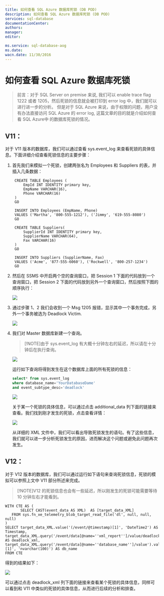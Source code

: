 ```yaml
---
title: 如何查看 SQL Azure 数据库死锁 (DB POD)
description: 如何查看 SQL Azure 数据库死锁 (DB POD)
services: sql-database
documentationCenter: 
authors: 
manager: 
editor: 

ms.service: sql-database-aog
ms.date: 
wacn.date: 11/30/2016
---
```


# 如何查看 SQL Azure 数据库死锁

>前言：对于 SQL Server on premise 来说, 我们可以 enable trace flag 1222 或者 1205，然后死锁的信息就会被打印到 error log 中，我们就可以进行进一步的分析。
但是对于 SQL Azure 来说，由于权限的问题，用户没有办法直接访问 SQL Azure 的 error log, 这篇文章的目的就是介绍如何查看 SQL Azure中 的数据库死锁的情况。

## V11：
对于 V11 版本的数据库，我们可以通过查看 sys.event_log 来查看死锁的具体信息。下面详细介绍查看死锁信息的主要步骤：

1. 首先我们来模拟一个死锁，创建两张名为 Employees 和 Suppliers 的表，并插入几条数据：

        CREATE TABLE Employees (
            EmpId INT IDENTITY primary key,
            EmpName VARCHAR(16),
            Phone VARCHAR(16)
        )
        GO
        
        INSERT INTO Employees (EmpName, Phone)
        VALUES ('Martha', '800-555-1212'), ('Jimmy', '619-555-8080')
        GO
        
        CREATE TABLE Suppliers(
            SupplierId INT IDENTITY primary key,
            SupplierName VARCHAR(64),
            Fax VARCHAR(16)
        )
        GO
        
        INSERT INTO Suppliers (SupplierName, Fax)
        VALUES ('Acme', '877-555-6060'), ('Rockwell', '800-257-1234')
        GO

2. 然后在 SSMS 中开启两个空的查询窗口，把 Session 1 下面的代码放到一个查询窗口，把 Session 2 下面的代码放到另外一个查询窗口，然后按照下图的顺序执行：

    ![](./media/aog-sql-database-troubleshot-dead-lock/v11-1.jpg)

3. 通过步骤 1、2 我们会收到一个 Msg 1205 报错，显示其中一个事务完成，另外一个事务被选为 Deadlock Victim.

    ![](./media/aog-sql-database-troubleshot-dead-lock/v11-2.jpg)

4. 我们对 Master 数据库新建一个查询。  
    >[!NOTE]由于 sys.event_log 有大概十分钟左右的延迟，所以请在十分钟后在执行查询。

    ![](./media/aog-sql-database-troubleshot-dead-lock/v11-3.jpg)

    运行如下查询将得到发生在这个数据库上面的所有死锁的信息：

    ```sql
    select* from sys.event_log
    where database_name='YourDatabaseDame' 
    and event_subtype_desc='deadlock'
    ```

    ![](./media/aog-sql-database-troubleshot-dead-lock/v11-4.jpg)

    关于某一个死锁的具体信息，可以通过点击 additional_data 列下面的链接来查看。我们找到刚才发生的死锁，点击查看详情：

    ![](./media/aog-sql-database-troubleshot-dead-lock/v11-5.jpg)

    从详细的 XML 文件中，我们可以看出导致死锁发生的语句。有了这些信息，我们就可以进一步分析死锁发生的原因，进而解决这个问题或避免此问题再次发生。

## V12：

对于 V12 版本的数据库，我们可以通过运行如下语句来查询死锁信息，死锁的模拟可以参照上文中 V11 部分所述来完成。

>[!NOTE]V12 的死锁信息也会有一些延迟，所以刚发生的死锁可能需要等待 10 分钟左右才能看到。

    WITH CTE AS (
           SELECT CAST(event_data AS XML)  AS [target_data_XML] 
       FROM sys.fn_xe_telemetry_blob_target_read_file('dl', null, null, null)
    )
    SELECT target_data_XML.value('(/event/@timestamp)[1]', 'DateTime2') AS Timestamp,
    target_data_XML.query('/event/data[@name=''xml_report'']/value/deadlock') AS deadlock_xml,
    target_data_XML.query('/event/data[@name=''database_name'']/value').value('(/value)[1]', 'nvarchar(100)') AS db_name
    FROM CTE 

得到的结果如下：

![](./media/aog-sql-database-troubleshot-dead-lock/v12-1.jpg)

可以通过点击 deadlock_xml 列下面的链接来查看某个死锁的具体信息，同样可以看到和 V11 中类似的死锁的具体信息，从而进行后续的分析和排查。

